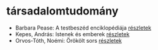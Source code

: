 # társadalomtudomány

- Barbara Pease: A testbeszéd enciklopédiája [részletek](../_details/Barbara%20Pease.md#id_294)
- Kepes, András: Istenek és emberek [részletek](../_details/Kepes%2C%20Andr%C3%A1s.md#id_1232)
- Orvos-Tóth, Noémi: Örökölt sors [részletek](../_details/Orvos-T%C3%B3th%2C%20No%C3%A9mi.md#id_1290)